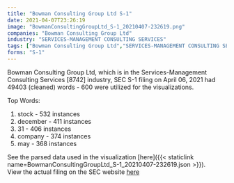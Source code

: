 ```yaml
---
title: "Bowman Consulting Group Ltd S-1"
date: 2021-04-07T23:26:19
image: "BowmanConsultingGroupLtd_S-1_20210407-232619.png"
companies: "Bowman Consulting Group Ltd"
industry: "SERVICES-MANAGEMENT CONSULTING SERVICES"
tags: ["Bowman Consulting Group Ltd","SERVICES-MANAGEMENT CONSULTING SERVICES","04-06-2021","S-1"]
forms: "S-1"
---
```

Bowman Consulting Group Ltd, which is in the Services-Management Consulting Services [8742] industry, SEC S-1 filing on April 06, 2021 had 49403 (cleaned) words - 600 were utilized for the visualizations.

Top Words:
1. stock - 532 instances
2. december - 411 instances
3. 31 - 406 instances
4. company - 374 instances
5. may - 368 instances


See the parsed data used in the visualization [here]({{< staticlink name=BowmanConsultingGroupLtd_S-1_20210407-232619.json >}}).  
View the actual filing on the SEC website [here](https://www.sec.gov/Archives/edgar/data/1847590/0001193125-21-107775.txt)